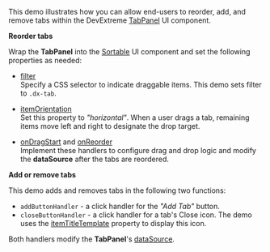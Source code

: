 This demo illustrates how you can allow end-users to reorder, add, and remove tabs within the DevExtreme [TabPanel](/Documentation/ApiReference/UI_Components/dxTabPanel/) UI component.     

**Reorder tabs**       

Wrap the **TabPanel** into the [Sortable](/Documentation/ApiReference/UI_Components/dxSortable/) UI component and set the following properties as needed:       

- [filter](/Documentation/ApiReference/UI_Components/dxSortable/Configuration/#filter)         
Specify a CSS selector to indicate draggable items. This demo sets filter to `.dx-tab`.

- [itemOrientation](/Documentation/ApiReference/UI_Components/dxSortable/Configuration/#itemOrientation)           
Set this property to *"horizontal"*. When a user drags a tab, remaining items move left and right to designate the drop target.

- [onDragStart](/Documentation/ApiReference/UI_Components/dxSortable/Configuration/#onDragStart) and [onReorder](/Documentation/ApiReference/UI_Components/dxSortable/Configuration/#onReorder)           
Implement these handlers to configure drag and drop logic and modify the **dataSource** after the tabs are reordered.

**Add or remove tabs**    

This demo adds and removes tabs in the following two functions:

- `addButtonHandler` - a click handler for the *"Add Tab"* button.
- `closeButtonHandler` - a click handler for a tab's Close icon. The demo uses the [itemTitleTemplate](/Documentation/ApiReference/UI_Components/dxTabPanel/Configuration/#itemTitleTemplate) property to display this icon.

Both handlers modify the **TabPanel**'s [dataSource](/Documentation/ApiReference/UI_Components/dxTabPanel/Configuration/#dataSource).